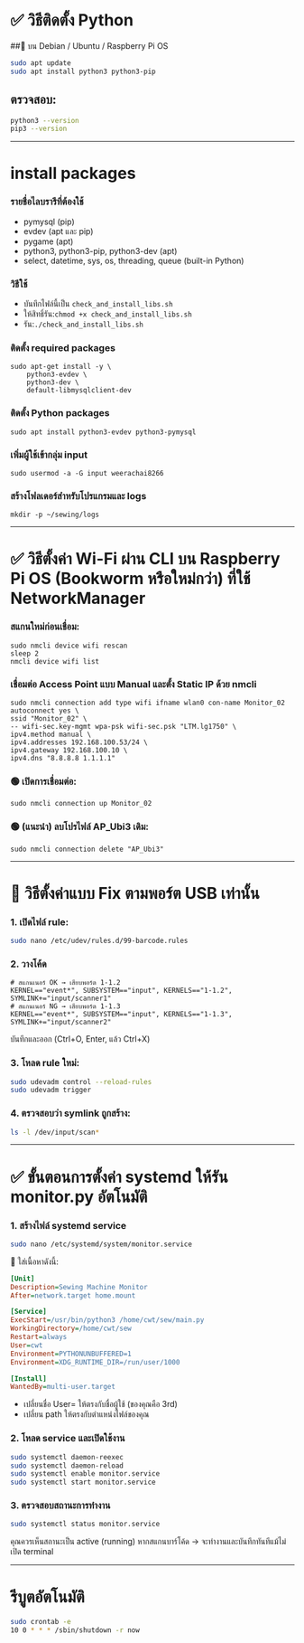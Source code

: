 # ✅ วิธีติดตั้ง Python
##🔹 บน Debian / Ubuntu / Raspberry Pi OS
~~~bash
sudo apt update
sudo apt install python3 python3-pip
~~~
## ตรวจสอบ:
~~~bash
python3 --version
pip3 --version
~~~
---
# install packages 
### รายชื่อไลบรารีที่ต้องใช้
- pymysql (pip)
- evdev (apt และ pip)
- pygame (apt)
- python3, python3-pip, python3-dev (apt)
- select, datetime, sys, os, threading, queue (built-in Python)

### วิธีใช้

- บันทึกไฟล์นี้เป็น `check_and_install_libs.sh`
- ให้สิทธิ์รัน:`chmod +x check_and_install_libs.sh`
- รัน:`./check_and_install_libs.sh`

### ติดตั้ง required packages
~~~ echo "🔧 กำลังติดตั้ง packages ที่จำเป็น..."
sudo apt-get install -y \
    python3-evdev \
    python3-dev \
    default-libmysqlclient-dev
~~~

### ติดตั้ง Python packages
~~~ echo "📚 กำลังติดตั้ง Python libraries..."
sudo apt install python3-evdev python3-pymysql
~~~

### เพิ่มผู้ใช้เข้ากลุ่ม input
~~~ echo "👥 กำลังเพิ่มสิทธิ์ผู้ใช้..."
sudo usermod -a -G input weerachai8266
~~~

### สร้างโฟลเดอร์สำหรับโปรแกรมและ logs
~~~ echo "📁 กำลังสร้างโครงสร้างโฟลเดอร์..."
mkdir -p ~/sewing/logs
~~~
---

# ✅ วิธีตั้งค่า Wi-Fi ผ่าน CLI บน Raspberry Pi OS (Bookworm หรือใหม่กว่า) ที่ใช้ NetworkManager
### สแกนใหม่ก่อนเชื่อม:
~~~
sudo nmcli device wifi rescan
sleep 2
nmcli device wifi list
~~~

### เชื่อมต่อ Access Point แบบ Manual และตั้ง Static IP ด้วย nmcli
~~~
sudo nmcli connection add type wifi ifname wlan0 con-name Monitor_02 autoconnect yes \
ssid "Monitor_02" \
-- wifi-sec.key-mgmt wpa-psk wifi-sec.psk "LTM.lg1750" \
ipv4.method manual \
ipv4.addresses 192.168.100.53/24 \
ipv4.gateway 192.168.100.10 \
ipv4.dns "8.8.8.8 1.1.1.1"
~~~

### 🟢 เปิดการเชื่อมต่อ:
~~~
sudo nmcli connection up Monitor_02
~~~

### 🟢 (แนะนำ) ลบโปรไฟล์ AP_Ubi3 เดิม:
~~~
sudo nmcli connection delete "AP_Ubi3"
~~~

---

# 🔧 วิธีตั้งค่าแบบ Fix ตามพอร์ต USB เท่านั้น
### 1. เปิดไฟล์ rule:
~~~bash
sudo nano /etc/udev/rules.d/99-barcode.rules
~~~

### 2. วางโค้ด
~~~udev
# สแกนเนอร์ OK → เสียบพอร์ต 1-1.2
KERNEL=="event*", SUBSYSTEM=="input", KERNELS=="1-1.2", SYMLINK+="input/scanner1"
# สแกนเนอร์ NG → เสียบพอร์ต 1-1.3
KERNEL=="event*", SUBSYSTEM=="input", KERNELS=="1-1.3", SYMLINK+="input/scanner2"
~~~

บันทึกและออก (Ctrl+O, Enter, แล้ว Ctrl+X)

### 3. โหลด rule ใหม่:
~~~bash
sudo udevadm control --reload-rules
sudo udevadm trigger
~~~

### 4. ตรวจสอบว่า symlink ถูกสร้าง:
~~~bash
ls -l /dev/input/scan*
~~~

---

# ✅ ขั้นตอนการตั้งค่า systemd ให้รัน monitor.py อัตโนมัติ
### 1. สร้างไฟล์ systemd service
~~~bash
sudo nano /etc/systemd/system/monitor.service
~~~

🔧 ใส่เนื้อหาดังนี้:
~~~ini
[Unit]
Description=Sewing Machine Monitor
After=network.target home.mount

[Service]
ExecStart=/usr/bin/python3 /home/cwt/sew/main.py
WorkingDirectory=/home/cwt/sew
Restart=always
User=cwt
Environment=PYTHONUNBUFFERED=1
Environment=XDG_RUNTIME_DIR=/run/user/1000

[Install]
WantedBy=multi-user.target

~~~
- เปลี่ยนชื่อ User= ให้ตรงกับชื่อผู้ใช้ (ของคุณคือ 3rd)
- เปลี่ยน path ให้ตรงกับตำแหน่งไฟล์ของคุณ

### 2. โหลด service และเปิดใช้งาน
~~~bash
sudo systemctl daemon-reexec
sudo systemctl daemon-reload
sudo systemctl enable monitor.service
sudo systemctl start monitor.service
~~~
### 3. ตรวจสอบสถานะการทำงาน
~~~bash
sudo systemctl status monitor.service
~~~
คุณควรเห็นสถานะเป็น active (running)
หากสแกนบาร์โค้ด → จะทำงานและบันทึกทันทีแม้ไม่เปิด terminal

---

# รีบูตอัตโนมัติ
~~~bash
sudo crontab -e
10 0 * * * /sbin/shutdown -r now
~~~

### 
~~~bash

~~~

### 
~~~bash
~~~

### 
~~~bash
~~~

### 
~~~bash
~~~
